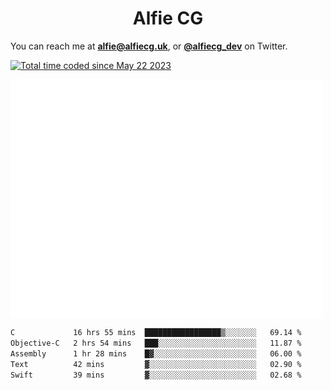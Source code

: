 <h1 align="center">Alfie CG</h1>

You can reach me at **alfie@alfiecg.uk**, or **[@alfiecg_dev](https://twitter.com/alfiecg_dev)** on Twitter.

<a href="https://wakatime.com/@61592169-b9cf-4af8-b6fa-8ac7d4369b01"><img src="https://wakatime.com/badge/user/61592169-b9cf-4af8-b6fa-8ac7d4369b01.svg" alt="Total time coded since May 22 2023" /></a>


<img align="center" src="/github-metrics.svg" alt="Metrics" width="500">

 <!--[![GitHub Streak](https://streak-stats.demolab.com/?user=alfiecg24)](https://git.io/streak-stats)-->

<!--START_SECTION:waka-->

```txt
C             16 hrs 55 mins  █████████████████▒░░░░░░░   69.14 %
Objective-C   2 hrs 54 mins   ███░░░░░░░░░░░░░░░░░░░░░░   11.87 %
Assembly      1 hr 28 mins    █▓░░░░░░░░░░░░░░░░░░░░░░░   06.00 %
Text          42 mins         ▓░░░░░░░░░░░░░░░░░░░░░░░░   02.90 %
Swift         39 mins         ▓░░░░░░░░░░░░░░░░░░░░░░░░   02.68 %
```

<!--END_SECTION:waka-->
